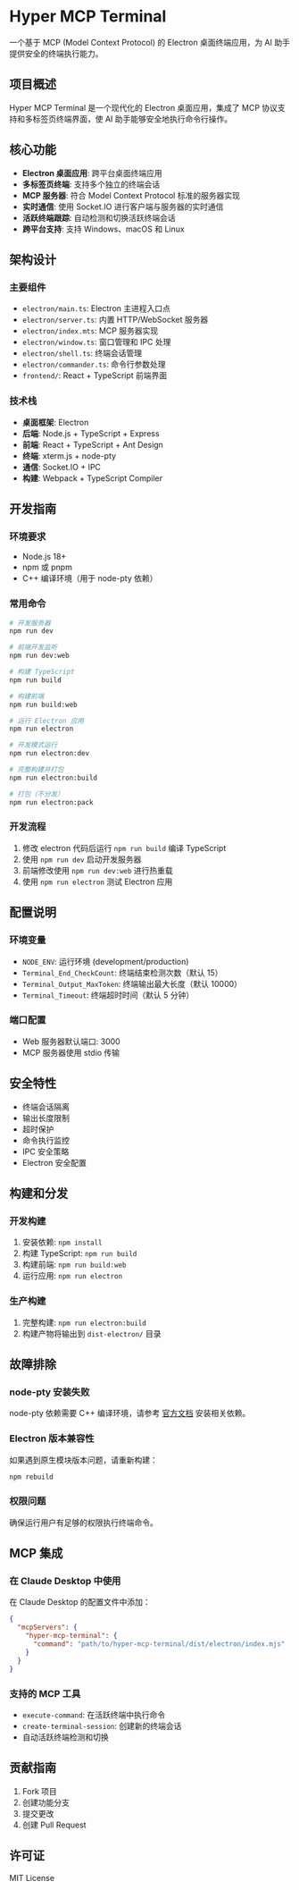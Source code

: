 # Hyper MCP Terminal

一个基于 MCP (Model Context Protocol) 的 Electron 桌面终端应用，为 AI 助手提供安全的终端执行能力。

## 项目概述

Hyper MCP Terminal 是一个现代化的 Electron 桌面应用，集成了 MCP 协议支持和多标签页终端界面，使 AI 助手能够安全地执行命令行操作。

## 核心功能

- **Electron 桌面应用**: 跨平台桌面终端应用
- **多标签页终端**: 支持多个独立的终端会话
- **MCP 服务器**: 符合 Model Context Protocol 标准的服务器实现
- **实时通信**: 使用 Socket.IO 进行客户端与服务器的实时通信
- **活跃终端跟踪**: 自动检测和切换活跃终端会话
- **跨平台支持**: 支持 Windows、macOS 和 Linux

## 架构设计

### 主要组件

- `electron/main.ts`: Electron 主进程入口点
- `electron/server.ts`: 内置 HTTP/WebSocket 服务器
- `electron/index.mts`: MCP 服务器实现
- `electron/window.ts`: 窗口管理和 IPC 处理
- `electron/shell.ts`: 终端会话管理
- `electron/commander.ts`: 命令行参数处理
- `frontend/`: React + TypeScript 前端界面

### 技术栈

- **桌面框架**: Electron
- **后端**: Node.js + TypeScript + Express
- **前端**: React + TypeScript + Ant Design
- **终端**: xterm.js + node-pty
- **通信**: Socket.IO + IPC
- **构建**: Webpack + TypeScript Compiler

## 开发指南

### 环境要求

- Node.js 18+
- npm 或 pnpm
- C++ 编译环境（用于 node-pty 依赖）

### 常用命令

```bash
# 开发服务器
npm run dev

# 前端开发监听
npm run dev:web

# 构建 TypeScript
npm run build

# 构建前端
npm run build:web

# 运行 Electron 应用
npm run electron

# 开发模式运行
npm run electron:dev

# 完整构建并打包
npm run electron:build

# 打包（不分发）
npm run electron:pack
```

### 开发流程

1. 修改 electron 代码后运行 `npm run build` 编译 TypeScript
2. 使用 `npm run dev` 启动开发服务器
3. 前端修改使用 `npm run dev:web` 进行热重载
4. 使用 `npm run electron` 测试 Electron 应用

## 配置说明

### 环境变量

- `NODE_ENV`: 运行环境 (development/production)
- `Terminal_End_CheckCount`: 终端结束检测次数（默认 15）
- `Terminal_Output_MaxToken`: 终端输出最大长度（默认 10000）
- `Terminal_Timeout`: 终端超时时间（默认 5 分钟）

### 端口配置

- Web 服务器默认端口: 3000
- MCP 服务器使用 stdio 传输

## 安全特性

- 终端会话隔离
- 输出长度限制
- 超时保护
- 命令执行监控
- IPC 安全策略
- Electron 安全配置

## 构建和分发

### 开发构建

1. 安装依赖: `npm install`
2. 构建 TypeScript: `npm run build`
3. 构建前端: `npm run build:web`
4. 运行应用: `npm run electron`

### 生产构建

1. 完整构建: `npm run electron:build`
2. 构建产物将输出到 `dist-electron/` 目录

## 故障排除

### node-pty 安装失败

node-pty 依赖需要 C++ 编译环境，请参考 [官方文档](https://github.com/microsoft/node-pty#dependencies) 安装相关依赖。

### Electron 版本兼容性

如果遇到原生模块版本问题，请重新构建：

```bash
npm rebuild
```

### 权限问题

确保运行用户有足够的权限执行终端命令。

## MCP 集成

### 在 Claude Desktop 中使用

在 Claude Desktop 的配置文件中添加：

```json
{
  "mcpServers": {
    "hyper-mcp-terminal": {
      "command": "path/to/hyper-mcp-terminal/dist/electron/index.mjs"
    }
  }
}
```

### 支持的 MCP 工具

- `execute-command`: 在活跃终端中执行命令
- `create-terminal-session`: 创建新的终端会话
- 自动活跃终端检测和切换

## 贡献指南

1. Fork 项目
2. 创建功能分支
3. 提交更改
4. 创建 Pull Request

## 许可证

MIT License